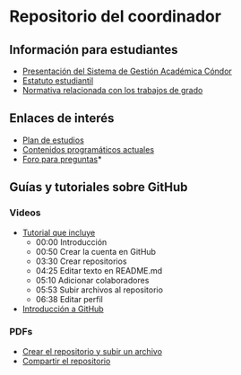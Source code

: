 # Repositorio del coordinador 

## Información para estudiantes
* [Presentación del Sistema de Gestión Académica Cóndor](https://github.com/GerardoMunoz-UD/informacion_coordinacion/blob/main/Primer_Semestre/Presentaci%C3%B3n%20Sistema%20de%20Gesti%C3%B3n%20Acad%C3%A9mica.pdf)
* [Estatuto estudiantil](https://github.com/GerardoMunoz-UD/informacion_coordinacion/blob/main/Primer_Semestre/acu_1993-027_Estatuto_Estudiantil.pdf)
* [Normativa relacionada con los trabajos de grado](https://github.com/GerardoMunoz-UD/informacion_coordinacion/tree/main/Documentos_Grados)

## Enlaces de interés
* [Plan de estudios](http://ingelectronica.udistrital.edu.co:8080/documents/4239044/4282970/Pensum_ing_electronica+2015-3.pdf?version=1.0) 
* [Contenidos programáticos actuales](https://github.com/GerardoMunoz-UD/informacion_coordinacion/edit/main/syllabi_word_2023_0725)
* [Foro para preguntas](https://github.com/GerardoMunoz-UD/informacion_coordinacion/issues)*


## Guías y tutoriales sobre GitHub
### Videos
* [Tutorial que incluye](https://youtu.be/_UfQaa7KWZ8)
  * 00:00 Introducción
  * 00:50 Crear la cuenta en GitHub
  * 03:30 Crear repositorios 
  * 04:25 Editar texto en README.md
  * 05:10 Adicionar colaboradores
  * 05:53 Subir archivos al repositorio
  * 06:38 Editar perfil
* [Introducción a GitHub](https://youtu.be/w3jLJU7DT5E)

### PDFs
* [Crear el repositorio y subir un archivo](https://github.com/GerardoMunoz-UD/informacion_coordinacion/blob/main/crear_repo_subir_arch.pdf)
* [Compartir el repositorio](https://github.com/GerardoMunoz-UD/informacion_coordinacion/blob/main/compartir_repo.pdf)


